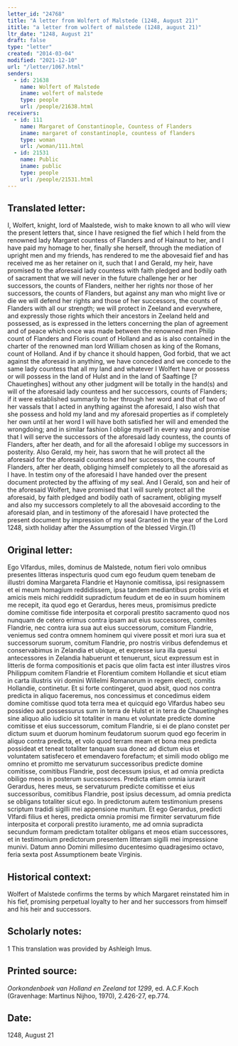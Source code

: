 ```yaml
---
letter_id: "24768"
title: "A letter from Wolfert of Malstede (1248, August 21)"
ititle: "a letter from wolfert of malstede (1248, august 21)"
ltr_date: "1248, August 21"
draft: false
type: "letter"
created: "2014-03-04"
modified: "2021-12-10"
url: "/letter/1067.html"
senders:
  - id: 21638
    name: Wolfert of Malstede
    iname: wolfert of malstede
    type: people
    url: /people/21638.html
receivers:
  - id: 111
    name: Margaret of Constantinople, Countess of Flanders
    iname: margaret of constantinople, countess of flanders
    type: woman
    url: /woman/111.html
  - id: 21531
    name: Public
    iname: public
    type: people
    url: /people/21531.html
---
```

<h2> Translated letter:</h2>I, Wolfert, knight, lord of Maalstede, wish to make known to all who will view the present letters that, since I have resigned the fief which I held from the renowned lady Margaret countess of Flanders and of Hainaut to her, and I have paid my homage to her, finally she herself, through the mediation of upright men and my friends, has rendered to me the abovesaid fief and has received me as her retainer on it, such that I and Gerald, my heir, have promised to the aforesaid lady countess with faith pledged and bodily oath of sacrament that we will never in the future challenge her or her successors, the counts of Flanders, neither her rights nor those of her successors, the counts of Flanders, but against any man who might live or die we will defend her rights and those of her successors, the counts of Flanders with all our strength; we will protect in Zeeland and everywhere, and expressly those rights which their ancestors in Zeeland held and possessed, as is expressed in the letters concerning the plan of agreement and of peace which once was made between the renowned men Philip count of Flanders and Floris count of Holland and as is also contained in the charter of the renowned man lord William chosen as king of the Romans, count of Holland.  And if by chance it should happen, God forbid, that we act against the aforesaid in anything, we have conceded and we concede to the same lady countess that all my land and whatever I Wolfert have or possess or will possess in the land of Hulst and in the land of Saaftinge [?Chauetinghes] without any other judgment will be totally in the hand(s) and will of the aforesaid lady countess and her successors, counts of Flanders; if it were established summarily to her through her word and that of two of her vassals that I acted in anything against the aforesaid, I also wish that she possess and hold my land and my aforesaid properties as if completely her own until at her word I will have both satisfied her will and emended the wrongdoing; and in similar fashion I oblige myself in every way and promise that I will serve the successors of the aforesaid lady countess, the counts of Flanders, after her death, and for all the aforesaid I oblige my successors in posterity.  Also Gerald, my heir, has sworn that he will protect all the aforesaid for the aforesaid countess and her successors, the counts of Flanders, after her death, obliging himself completely to all the aforesaid as I have.
	In testim  ony of the aforesaid I have handed over the present document protected by the affixing of my seal.
	And I Gerald, son and heir of the aforesaid Wolfert, have promised that I will surely protect all the aforesaid, by faith pledged and bodily oath of sacrament, obliging myself and also my successors completely to all the abovesaid according to the aforesaid plan, and in testimony of the aforesaid I have protected the present document by impression of my seal
	Granted in the year of the Lord 1248, sixth holiday after the Assumption of the blessed Virgin.(1)
<h2 class="mt-4"> Original letter:</h2>Ego Vlfardus, miles, dominus de Malstede, notum fieri volo omnibus presentes litteras inspecturis quod cum ego feudum quem tenebam de illustri domina Margareta Flandrie et Haynonie comitissa, ipsi resignassem et ei meum homagium reddidissem, ipsa tandem mediantibus probis viris et amicis meis michi reddidit supradictum feudum et de eo in suum hominem me recepit, ita quod ego et Gerardus, heres meus, promisimus predicte domine comitisse fide interposita et corporali prestito sacramento quod nos nunquam de cetero erimus contra ipsam aut eius successores, comites Flandrie, nec contra iura sua aut eius successorum, comitum Flandrie, veniemus sed contra omnem hominem qui vivere possit et mori iura sua et successorum suorum, comitum Flandrie, pro nostris viribus defendemus et conservabimus in Zelandia et ubique, et expresse iura illa quesui antecessores  in  Zelandia habuerunt et tenuerunt, sicut expressum est in litteris de forma compositionis et pacis que olim facta est inter illustres  viros Philippum comitem Flandrie et Florentium comitem Hollandie et sicut etiam in carta illustris viri domini Willelmi Romanorum in regem electi, comitis Hollandie, continetur. Et si forte contingeret, quod absit, quod nos contra predicta in aliquo faceremus, nos concessimus et concedimus eidem domine comitisse quod tota terra mea et quicquid ego Vlfardus habeo seu possideo aut possessurus sum in terra de Hulst et in terra de Chauetinghes sine aliquo alio iudicio sit totaliter in manu et voluntate predicte domine comitisse et eius successorum, comitum Flandrie, si ei de plano constet per dictum suum et duorum hominum feudatorum suorum quod ego fecerim in aliquo contra predicta, et volo quod terram meam et bona mea predicta possideat et teneat totaliter tanquam sua donec ad dictum eius et voluntatem satisfecero et emendavero forefactum; et simili modo obligo me omnino et promitto me servaturum successoribus predicte domine comitisse, comitibus Flandrie, post decessum ipsius, et ad omnia predicta obiligo meos in posterum successores. Predicta etiam omnia iuravit Gerardus, heres meus, se servaturum predicte comitisse et eius successoribus, comitibus Flandrie, post ipsius decessum, ad omnia predicta se obligans totaliter sicut ego.
In predictorum autem testimonium presens scriptum tradidi sigilli mei appensione munitum.
Et ego Gerardus, predicti Vlfardi filius et heres, predicta omnia promisi me firmiter servaturum fide interposita et corporali prestito iuramento, me ad omnia supradicta secundum formam predictam totaliter obligans et meos etiam successores, et in testimonium predictorum presentem litteram sigilli mei impressione munivi.
Datum anno Domini millesimo ducentesimo quadragesimo octavo, feria sexta post Assumptionem beate Virginis.
<h2 class="mt-4"> Historical context:</h2>Wolfert of Malstede confirms the terms by which Margaret reinstated him in his fief, promising perpetual loyalty to her and her successors from himself and his heir and successors.
<h2 class="mt-4"> Scholarly notes:</h2>1 This translation was provided by Ashleigh Imus.
<h2 class="mt-4"> Printed source:</h2><p><em>Oorkondenboek van Holland en Zeeland tot 1299</em>, ed. A.C.F.Koch (Gravenhage: Martinus Nijhoo, 1970), 2.426-27, ep.774.</p><h2 class="mt-4"> Date:</h2>1248, August 21
